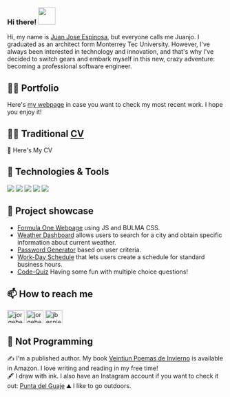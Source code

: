 ### Hi there! <img src="https://raw.githubusercontent.com/MartinHeinz/MartinHeinz/master/wave.gif" width = "40">


Hi, my name is [Juan Jose Espinosa](https://www.linkedin.com/in/jcuetos97/), but everyone calls me Juanjo. I graduated as an architect form Monterrey Tec University. However, I've always been interested in technology and innovation, and that's why I've decided to switch gears and embark myself in this new, crazy adventure: becoming a professional software engineer.

## ✍🏻 Portfolio
Here's [my webpage](https://jcuetos97.github.io/Portfolio/) in case you want to check my most recent work. I hope you enjoy it!

## 👨‍💻 Traditional [CV](https://jcuetos97.github.io/Portfolio/)

📝 Here's My CV
  
## 🤖 Technologies & Tools

![](https://img.shields.io/badge/Editor-VS-informational?style=flat&logo=visualstudio&logoColor=white&color=11A1FF)
![](https://img.shields.io/badge/Code-Javascript-informational?style=flat&logo=javascript&logoColor=white&color=11A1FF)
![](https://img.shields.io/badge/Tools-SQL-informational?style=flat&logo=postgresql&logoColor=white&color=11A1FF)
![](https://img.shields.io/badge/Code-GitHub-informational?style=flat&logo=github&logoColor=white&color=11A1FF)
![](https://img.shields.io/badge/Code-Git-informational?style=flat&logo=git&logoColor=white&color=11A1FF)

## 💼 Project showcase

- [Formula One Webpage](https://davidtc8.github.io/Formula1-Webpage/) using JS and BULMA CSS.
- [Weather Dashboard](https://jcuetos97.github.io/Weather-Dashboard/) allows users to search for a city and obtain specific information about current weather.
- [Password Generator](https://jcuetos97.github.io/Password-Generator/) based on user criteria.
- [Work-Day Schedule](https://jcuetos97.github.io/Work-Day-Scheduler/) that lets users create a schedule for standard business hours.
- [Code-Quiz](https://jcuetos97.github.io/Code-Quiz/) Having some fun with multiple choice questions!

## 📫 How to reach me
<a href="https://www.linkedin.com/in/jcuetos97/" target="blank"><img align="center" src="https://raw.githubusercontent.com/rahuldkjain/github-profile-readme-generator/master/src/images/icons/Social/linked-in-alt.svg" alt="jorgebesnierb" height="30" width="40" /></a>
<a href="https://www.facebook.com/jcuetos97" target="blank"><img align="center" src="https://raw.githubusercontent.com/rahuldkjain/github-profile-readme-generator/master/src/images/icons/Social/facebook.svg" alt="jorgebesnierb" height="30" width="40" /></a>
<a href="https://instagram.com/juanjoespinosa97" target="blank"><img align="center" src="https://raw.githubusercontent.com/rahuldkjain/github-profile-readme-generator/master/src/images/icons/Social/instagram.svg" alt="jbesnier" height="30" width="40" /></a>
</p>

## :athletic_shoe: Not Programming 
:writing_hand: I'm a published author. My book [Veintiun Poemas de Invierno](https://www.amazon.com.mx/Veinti%C3%BAn-poemas-invierno-Espinosa-Cuetos/dp/B0991LHXP2/ref=sr_1_1?keywords=veintiun+poemas+de+invierno&qid=1660398221&sprefix=veintiun+%2Caps%2C151&sr=8-1) is available in Amazon.  I love writing and reading in my free time!  
:fountain_pen: I draw with ink. I also have an Instagram account if you want to check it out: [Punta del Guaje](https://www.instagram.com/punta_del_guaje/)
:mountain: I like to go outdoors.
